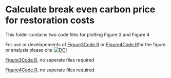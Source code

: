 # Calculate break even carbon price for restoration costs
This folder contains two code files for plotting Figure 3 and Figure 4

For use or developements of [Figure3Code.R](https://raw.githubusercontent.com/PhilipsonChristopher/CarbonRecovery/master/CarbonPrice/Figure3Code.R) or [Figure4Code.R](https://raw.githubusercontent.com/PhilipsonChristopher/CarbonRecovery/master/CarbonPrice/Figure4Code.R)for the figure or analysis please cite [![DOI](https://zenodo.org/badge/266838510.svg)](https://zenodo.org/badge/latestdoi/266838510)

[Figure3Code.R](https://raw.githubusercontent.com/PhilipsonChristopher/CarbonRecovery/master/CarbonPrice/Figure3Code.R), no seperate files required

[Figure4Code.R](https://raw.githubusercontent.com/PhilipsonChristopher/CarbonRecovery/master/CarbonPrice/Figure4Code.R), no seperate files required

